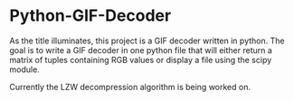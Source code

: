 # Python-GIF-Decoder

As the title illuminates, this project is a GIF decoder written in python. The goal is to write a GIF decoder in one python file that will either return a matrix of tuples containing RGB values or display a file using the scipy module.

Currently the LZW decompression algorithm is being worked on.
